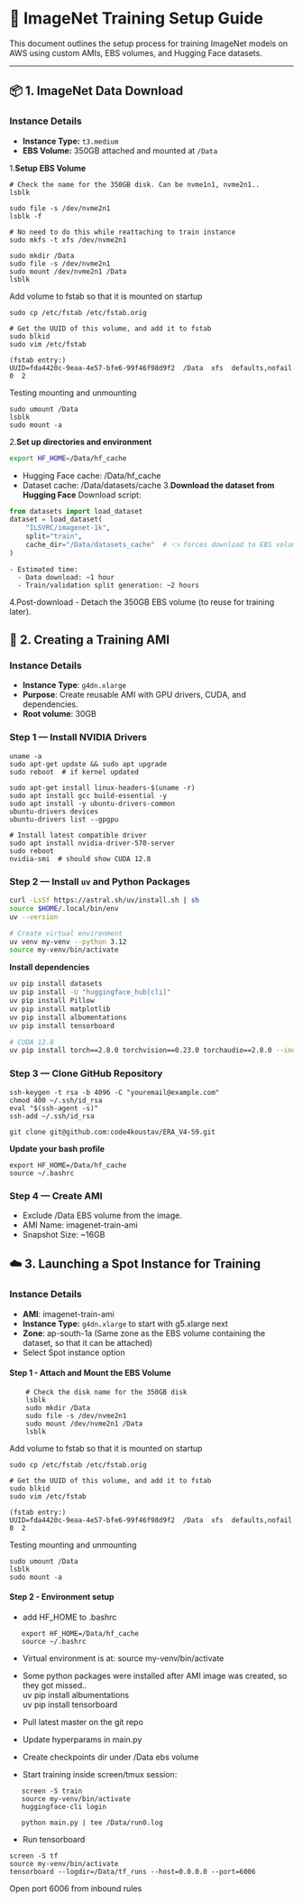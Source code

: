 # 🧠 ImageNet Training Setup Guide

This document outlines the setup process for training ImageNet models on AWS using custom AMIs, EBS volumes, and Hugging Face datasets.

---

## 📦 1. ImageNet Data Download

### Instance Details
- **Instance Type:** `t3.medium`  
- **EBS Volume:** 350GB attached and mounted at `/Data`


1.**Setup EBS Volume**
```commandline
# Check the name for the 350GB disk. Can be nvme1n1, nvme2n1..
lsblk

sudo file -s /dev/nvme2n1
lsblk -f

# No need to do this while reattaching to train instance
sudo mkfs -t xfs /dev/nvme2n1

sudo mkdir /Data
sudo file -s /dev/nvme2n1
sudo mount /dev/nvme2n1 /Data
lsblk
```

Add volume to fstab so that it is mounted on startup     
```commandline
sudo cp /etc/fstab /etc/fstab.orig

# Get the UUID of this volume, and add it to fstab
sudo blkid
sudo vim /etc/fstab

(fstab entry:)
UUID=fda4420c-9eaa-4e57-bfe6-99f46f98d9f2  /Data  xfs  defaults,nofail  0  2
```

Testing mounting and unmounting 
```commandline
sudo umount /Data
lsblk
sudo mount -a
```


2.**Set up directories and environment**
   ```bash
   export HF_HOME=/Data/hf_cache
   ```
   - Hugging Face cache: /Data/hf_cache
   - Dataset cache: /Data/datasets/cache
3.**Download the dataset from Hugging Face**
    Download script:  
```python
from datasets import load_dataset
dataset = load_dataset(
    "ILSVRC/imagenet-1k",
    split="train",
    cache_dir="/Data/datasets_cache"  # 👈 forces download to EBS volume
)
```        

    - Estimated time: 
      - Data download: ~1 hour
      - Train/validation split generation: ~2 hours
4.Post-download
    - Detach the 350GB EBS volume (to reuse for training later).

## 💽 2. Creating a Training AMI

### Instance Details
- **Instance Type**: `g4dn.xlarge`
- **Purpose**: Create reusable AMI with GPU drivers, CUDA, and dependencies.
- **Root volume**: 30GB


### Step 1 — Install NVIDIA Drivers  
```commandline
uname -a
sudo apt-get update && sudo apt upgrade
sudo reboot  # if kernel updated

sudo apt-get install linux-headers-$(uname -r) 
sudo apt install gcc build-essential -y
sudo apt install -y ubuntu-drivers-common
ubuntu-drivers devices
ubuntu-drivers list --gpgpu

# Install latest compatible driver
sudo apt install nvidia-driver-570-server
sudo reboot
nvidia-smi  # should show CUDA 12.8

```

### Step 2 — Install `uv` and Python Packages  

```bash
curl -LsSf https://astral.sh/uv/install.sh | sh
source $HOME/.local/bin/env
uv --version

# Create virtual environment
uv venv my-venv --python 3.12
source my-venv/bin/activate
```  

**Install dependencies**

```bash
uv pip install datasets
uv pip install -U "huggingface_hub[cli]"
uv pip install Pillow
uv pip install matplotlib
uv pip install albumentations
uv pip install tensorboard

# CUDA 12.8
uv pip install torch==2.8.0 torchvision==0.23.0 torchaudio==2.8.0 --index-url https://download.pytorch.org/whl/cu128
```   

### Step 3 — Clone GitHub Repository  

```commandline
ssh-keygen -t rsa -b 4096 -C "youremail@example.com"
chmod 400 ~/.ssh/id_rsa
eval "$(ssh-agent -s)"
ssh-add ~/.ssh/id_rsa

git clone git@github.com:code4koustav/ERA_V4-S9.git
```

**Update your bash profile**
```commandline
export HF_HOME=/Data/hf_cache
source ~/.bashrc

```  

### Step 4 — Create AMI
- Exclude /Data EBS volume from the image.
- AMI Name: imagenet-train-ami
- Snapshot Size: ~16GB  


## ☁️ 3. Launching a Spot Instance for Training

### Instance Details
- **AMI**: imagenet-train-ami
- **Instance Type:** `g4dn.xlarge` to start with
    g5.xlarge next
- **Zone**: ap-south-1a (Same zone as the EBS volume containing the dataset, so that it can be attached)
- Select Spot instance option


#### Step 1 - Attach and Mount the EBS Volume

```commandline
    # Check the disk name for the 350GB disk
    lsblk
    sudo mkdir /Data
    sudo file -s /dev/nvme2n1
    sudo mount /dev/nvme2n1 /Data
    lsblk
```   

Add volume to fstab so that it is mounted on startup     
```commandline
sudo cp /etc/fstab /etc/fstab.orig

# Get the UUID of this volume, and add it to fstab
sudo blkid
sudo vim /etc/fstab

(fstab entry:)
UUID=fda4420c-9eaa-4e57-bfe6-99f46f98d9f2  /Data  xfs  defaults,nofail  0  2
```   

Testing mounting and unmounting    
```commandline
sudo umount /Data
lsblk
sudo mount -a
```

#### Step 2 - Environment setup

- add HF_HOME to .bashrc
```commandline
   export HF_HOME=/Data/hf_cache
   source ~/.bashrc
```

- Virtual environment is at:
   source my-venv/bin/activate

 - Some python packages were installed after AMI image was created, so they got missed..   
   uv pip install albumentations   
   uv pip install tensorboard

 - Pull latest master on the git repo
 - Update hyperparams in main.py
 - Create checkpoints dir under /Data ebs volume
 - Start training inside screen/tmux session:
```commandline
   screen -S train
   source my-venv/bin/activate
   huggingface-cli login

   python main.py | tee /Data/run0.log
```

- Run tensorboard
```commandline
screen -S tf
source my-venv/bin/activate
tensorboard --logdir=/Data/tf_runs --host=0.0.0.0 --port=6006
```
Open port 6006 from inbound rules
